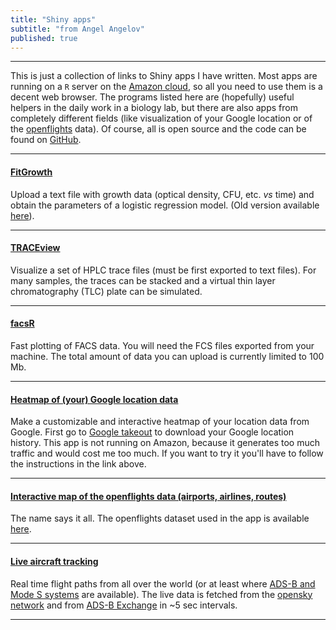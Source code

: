 ```yaml
---
title: "Shiny apps"
subtitle: "from Angel Angelov"
published: true
---
```



***

This is just a collection of links to Shiny apps I have written. Most apps are running on a `R` server on the [Amazon cloud](https://aws.amazon.com/), so all you need to use them is a decent web browser. The programs listed here are (hopefully) useful helpers in the daily work in a biology lab, but there are also apps from completely different fields (like visualization of your Google location or of the [openflights](https://openflights.org/) data). Of course, all is open source and the code can be found on [GitHub](https://github.com/angelovangel).

***

#### [FitGrowth](http://35.176.52.165/shiny/rstudio/FitGrowth/v03/)

Upload a text file with growth data (optical density, CFU, etc. *vs* time) and obtain the parameters of a logistic regression model.
(Old version available [here](http://35.176.52.165/shiny/rstudio/FitGrowth/v01/)).

***

#### [TRACEview](http://35.176.52.165/shiny/rstudio/TRACEview/) 

Visualize a set of HPLC trace files (must be first exported to text files). For many samples, the traces can be stacked and a virtual thin layer chromatography (TLC) plate can be simulated.

***

#### [facsR](http://35.176.52.165/shiny/rstudio/facsR/)

Fast plotting of FACS data. You will need the FCS files exported from your machine. The total amount of data you can upload is currently limited to 100 Mb.

***

#### [Heatmap of (your) Google location data](https://github.com/angelovangel/google-location-heatmap)

Make a customizable and interactive heatmap of your location data from Google. First go to [Google takeout](https://takeout.google.com/settings/takeout) to download your Google location history. This app is not running on Amazon, because it generates too much traffic and would cost me too much. If you want to try it you'll have to follow the instructions in the link above. 

***

#### [Interactive map of the openflights data (airports, airlines, routes)](http://35.176.52.165/shiny/rstudio/openflights/)

The name says it all. The openflights dataset used in the app is available [here](https://github.com/jpatokal/openflights).

***

#### [Live aircraft tracking](http://35.176.52.165/shiny/rstudio/opensky-live/)

Real time flight paths from all over the world (or at least where [ADS-B and Mode S systems](https://en.wikipedia.org/wiki/Automatic_dependent_surveillance_%E2%80%93_broadcast) are available). The live data is fetched from the [opensky network](https://opensky-network.org/) and from [ADS-B Exchange](https://www.adsbexchange.com/) in ~5 sec intervals.


***






